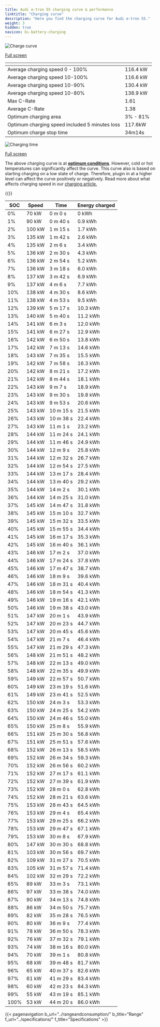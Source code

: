 ```yaml
---
title: Audi e-tron 55 charging curve & performance
linktitle: "Charging curve"
description: "Here you find the charging curve for Audi e-tron 55."
weight: 3
hidden: true
navicon: bi-battery-charging
---
```

<!-- markdownlint-disable MD033 -->
<!-- markdownlint-disable MD010 -->
<img src="/images/models/audi/e-tron/e-tron_55/chargingcurve.svg" alt="Charge curve" class="img-fluid">

[Full screen](/images/models/audi/e-tron/e-tron_55/chargingcurve.svg)


<div class="table-responsive">
<table class="table table-striped border">
	<thead>
		<tr>
			<th>
			</th>
			<th>
			</th>
		</tr>
	</thead>
	<tbody>
		<tr>
			<td>
				Average charging speed 0 - 100%
			</td>
			<td>
				116.4 kW
			</td>
		</tr>
		<tr>
			<td>
				Average charging speed 10-100%
			</td>
			<td>
				116.6 kW
			</td>
		</tr>
		<tr>
			<td>
				Average charging speed 10-90%
			</td>
			<td>
				130.4 kW
			</td>
		</tr>
		<tr>
			<td>
				Average charging speed 10-80%
			</td>
			<td>
				138.9 kW
			</td>
		</tr>
		<tr>
			<td>
				Max C-Rate
			</td>
			<td>
				1.61
			</td>
		</tr>
		<tr>
			<td>
				Average C-Rate
			</td>
			<td>
				1.38
			</td>
		</tr>
		<tr>
			<td>
				Optimum charging area
			</td>
			<td>
				3% - 81%
			</td>
		</tr>
		<tr>
			<td>
				Optimum charging speed included 5 minutes loss
			</td>
			<td>
				117.6kW
			</td>
		</tr>
		<tr>
			<td>
				Optimum charge stop time
			</td>
			<td>
				34m14s
			</td>
		</tr>
	</tbody>
</table>
</div>
<img src="/images/models/audi/e-tron/e-tron_55/chargingtime.svg" alt="Charging time" class="img-fluid">

[Full screen](/images/models/audi/e-tron/e-tron_55/chargingtime.svg)


The above charging curve is at **[optimum conditions](../../../../../technology/battery/charging/#temperature)**. However, cold or hot temperatures can significantly affect the curve. This curve also is based on starting charging on a low state of charge. Therefore, plugin in at a higher level can affect the curve positively or negatively. Read more about what affects charging speed in our [charging article.](../../../../../technology/battery/charging/)


{{<evkxdisplayaddarticle />}}
<div class="table-responsive">
<table class="table table-striped border">
	<thead>
		<tr>
			<th>
				SOC
			</th>
			<th>
				Speed
			</th>
			<th>
				Time
			</th>
			<th>
				Energy charged
			</th>
		</tr>
	</thead>
	<tbody>
		<tr>
			<td>
				0%
			</td>
			<td>
				70 kW
			</td>
			<td>
				 0 m 0 s
			</td>
			<td>
				0 kWh
			</td>
		</tr>
		<tr>
			<td>
				1%
			</td>
			<td>
				90 kW
			</td>
			<td>
				 0 m 40 s
			</td>
			<td>
				0.9 kWh
			</td>
		</tr>
		<tr>
			<td>
				2%
			</td>
			<td>
				100 kW
			</td>
			<td>
				 1 m 15 s
			</td>
			<td>
				1.7 kWh
			</td>
		</tr>
		<tr>
			<td>
				3%
			</td>
			<td>
				135 kW
			</td>
			<td>
				 1 m 42 s
			</td>
			<td>
				2.6 kWh
			</td>
		</tr>
		<tr>
			<td>
				4%
			</td>
			<td>
				135 kW
			</td>
			<td>
				 2 m 6 s
			</td>
			<td>
				3.4 kWh
			</td>
		</tr>
		<tr>
			<td>
				5%
			</td>
			<td>
				136 kW
			</td>
			<td>
				 2 m 30 s
			</td>
			<td>
				4.3 kWh
			</td>
		</tr>
		<tr>
			<td>
				6%
			</td>
			<td>
				136 kW
			</td>
			<td>
				 2 m 54 s
			</td>
			<td>
				5.2 kWh
			</td>
		</tr>
		<tr>
			<td>
				7%
			</td>
			<td>
				136 kW
			</td>
			<td>
				 3 m 18 s
			</td>
			<td>
				6.0 kWh
			</td>
		</tr>
		<tr>
			<td>
				8%
			</td>
			<td>
				137 kW
			</td>
			<td>
				 3 m 42 s
			</td>
			<td>
				6.9 kWh
			</td>
		</tr>
		<tr>
			<td>
				9%
			</td>
			<td>
				137 kW
			</td>
			<td>
				 4 m 6 s
			</td>
			<td>
				7.7 kWh
			</td>
		</tr>
		<tr>
			<td>
				10%
			</td>
			<td>
				138 kW
			</td>
			<td>
				 4 m 30 s
			</td>
			<td>
				8.6 kWh
			</td>
		</tr>
		<tr>
			<td>
				11%
			</td>
			<td>
				138 kW
			</td>
			<td>
				 4 m 53 s
			</td>
			<td>
				9.5 kWh
			</td>
		</tr>
		<tr>
			<td>
				12%
			</td>
			<td>
				139 kW
			</td>
			<td>
				 5 m 17 s
			</td>
			<td>
				10.3 kWh
			</td>
		</tr>
		<tr>
			<td>
				13%
			</td>
			<td>
				140 kW
			</td>
			<td>
				 5 m 40 s
			</td>
			<td>
				11.2 kWh
			</td>
		</tr>
		<tr>
			<td>
				14%
			</td>
			<td>
				141 kW
			</td>
			<td>
				 6 m 3 s
			</td>
			<td>
				12.0 kWh
			</td>
		</tr>
		<tr>
			<td>
				15%
			</td>
			<td>
				141 kW
			</td>
			<td>
				 6 m 27 s
			</td>
			<td>
				12.9 kWh
			</td>
		</tr>
		<tr>
			<td>
				16%
			</td>
			<td>
				142 kW
			</td>
			<td>
				 6 m 50 s
			</td>
			<td>
				13.8 kWh
			</td>
		</tr>
		<tr>
			<td>
				17%
			</td>
			<td>
				142 kW
			</td>
			<td>
				 7 m 13 s
			</td>
			<td>
				14.6 kWh
			</td>
		</tr>
		<tr>
			<td>
				18%
			</td>
			<td>
				143 kW
			</td>
			<td>
				 7 m 35 s
			</td>
			<td>
				15.5 kWh
			</td>
		</tr>
		<tr>
			<td>
				19%
			</td>
			<td>
				142 kW
			</td>
			<td>
				 7 m 58 s
			</td>
			<td>
				16.3 kWh
			</td>
		</tr>
		<tr>
			<td>
				20%
			</td>
			<td>
				142 kW
			</td>
			<td>
				 8 m 21 s
			</td>
			<td>
				17.2 kWh
			</td>
		</tr>
		<tr>
			<td>
				21%
			</td>
			<td>
				142 kW
			</td>
			<td>
				 8 m 44 s
			</td>
			<td>
				18.1 kWh
			</td>
		</tr>
		<tr>
			<td>
				22%
			</td>
			<td>
				143 kW
			</td>
			<td>
				 9 m 7 s
			</td>
			<td>
				18.9 kWh
			</td>
		</tr>
		<tr>
			<td>
				23%
			</td>
			<td>
				143 kW
			</td>
			<td>
				 9 m 30 s
			</td>
			<td>
				19.8 kWh
			</td>
		</tr>
		<tr>
			<td>
				24%
			</td>
			<td>
				143 kW
			</td>
			<td>
				 9 m 53 s
			</td>
			<td>
				20.6 kWh
			</td>
		</tr>
		<tr>
			<td>
				25%
			</td>
			<td>
				143 kW
			</td>
			<td>
				 10 m 15 s
			</td>
			<td>
				21.5 kWh
			</td>
		</tr>
		<tr>
			<td>
				26%
			</td>
			<td>
				143 kW
			</td>
			<td>
				 10 m 38 s
			</td>
			<td>
				22.4 kWh
			</td>
		</tr>
		<tr>
			<td>
				27%
			</td>
			<td>
				143 kW
			</td>
			<td>
				 11 m 1 s
			</td>
			<td>
				23.2 kWh
			</td>
		</tr>
		<tr>
			<td>
				28%
			</td>
			<td>
				144 kW
			</td>
			<td>
				 11 m 24 s
			</td>
			<td>
				24.1 kWh
			</td>
		</tr>
		<tr>
			<td>
				29%
			</td>
			<td>
				144 kW
			</td>
			<td>
				 11 m 46 s
			</td>
			<td>
				24.9 kWh
			</td>
		</tr>
		<tr>
			<td>
				30%
			</td>
			<td>
				144 kW
			</td>
			<td>
				 12 m 9 s
			</td>
			<td>
				25.8 kWh
			</td>
		</tr>
		<tr>
			<td>
				31%
			</td>
			<td>
				144 kW
			</td>
			<td>
				 12 m 32 s
			</td>
			<td>
				26.7 kWh
			</td>
		</tr>
		<tr>
			<td>
				32%
			</td>
			<td>
				144 kW
			</td>
			<td>
				 12 m 54 s
			</td>
			<td>
				27.5 kWh
			</td>
		</tr>
		<tr>
			<td>
				33%
			</td>
			<td>
				144 kW
			</td>
			<td>
				 13 m 17 s
			</td>
			<td>
				28.4 kWh
			</td>
		</tr>
		<tr>
			<td>
				34%
			</td>
			<td>
				144 kW
			</td>
			<td>
				 13 m 40 s
			</td>
			<td>
				29.2 kWh
			</td>
		</tr>
		<tr>
			<td>
				35%
			</td>
			<td>
				144 kW
			</td>
			<td>
				 14 m 2 s
			</td>
			<td>
				30.1 kWh
			</td>
		</tr>
		<tr>
			<td>
				36%
			</td>
			<td>
				144 kW
			</td>
			<td>
				 14 m 25 s
			</td>
			<td>
				31.0 kWh
			</td>
		</tr>
		<tr>
			<td>
				37%
			</td>
			<td>
				145 kW
			</td>
			<td>
				 14 m 47 s
			</td>
			<td>
				31.8 kWh
			</td>
		</tr>
		<tr>
			<td>
				38%
			</td>
			<td>
				145 kW
			</td>
			<td>
				 15 m 10 s
			</td>
			<td>
				32.7 kWh
			</td>
		</tr>
		<tr>
			<td>
				39%
			</td>
			<td>
				145 kW
			</td>
			<td>
				 15 m 32 s
			</td>
			<td>
				33.5 kWh
			</td>
		</tr>
		<tr>
			<td>
				40%
			</td>
			<td>
				145 kW
			</td>
			<td>
				 15 m 55 s
			</td>
			<td>
				34.4 kWh
			</td>
		</tr>
		<tr>
			<td>
				41%
			</td>
			<td>
				145 kW
			</td>
			<td>
				 16 m 17 s
			</td>
			<td>
				35.3 kWh
			</td>
		</tr>
		<tr>
			<td>
				42%
			</td>
			<td>
				145 kW
			</td>
			<td>
				 16 m 40 s
			</td>
			<td>
				36.1 kWh
			</td>
		</tr>
		<tr>
			<td>
				43%
			</td>
			<td>
				146 kW
			</td>
			<td>
				 17 m 2 s
			</td>
			<td>
				37.0 kWh
			</td>
		</tr>
		<tr>
			<td>
				44%
			</td>
			<td>
				146 kW
			</td>
			<td>
				 17 m 24 s
			</td>
			<td>
				37.8 kWh
			</td>
		</tr>
		<tr>
			<td>
				45%
			</td>
			<td>
				146 kW
			</td>
			<td>
				 17 m 47 s
			</td>
			<td>
				38.7 kWh
			</td>
		</tr>
		<tr>
			<td>
				46%
			</td>
			<td>
				146 kW
			</td>
			<td>
				 18 m 9 s
			</td>
			<td>
				39.6 kWh
			</td>
		</tr>
		<tr>
			<td>
				47%
			</td>
			<td>
				146 kW
			</td>
			<td>
				 18 m 31 s
			</td>
			<td>
				40.4 kWh
			</td>
		</tr>
		<tr>
			<td>
				48%
			</td>
			<td>
				146 kW
			</td>
			<td>
				 18 m 54 s
			</td>
			<td>
				41.3 kWh
			</td>
		</tr>
		<tr>
			<td>
				49%
			</td>
			<td>
				146 kW
			</td>
			<td>
				 19 m 16 s
			</td>
			<td>
				42.1 kWh
			</td>
		</tr>
		<tr>
			<td>
				50%
			</td>
			<td>
				146 kW
			</td>
			<td>
				 19 m 38 s
			</td>
			<td>
				43.0 kWh
			</td>
		</tr>
		<tr>
			<td>
				51%
			</td>
			<td>
				147 kW
			</td>
			<td>
				 20 m 1 s
			</td>
			<td>
				43.9 kWh
			</td>
		</tr>
		<tr>
			<td>
				52%
			</td>
			<td>
				147 kW
			</td>
			<td>
				 20 m 23 s
			</td>
			<td>
				44.7 kWh
			</td>
		</tr>
		<tr>
			<td>
				53%
			</td>
			<td>
				147 kW
			</td>
			<td>
				 20 m 45 s
			</td>
			<td>
				45.6 kWh
			</td>
		</tr>
		<tr>
			<td>
				54%
			</td>
			<td>
				147 kW
			</td>
			<td>
				 21 m 7 s
			</td>
			<td>
				46.4 kWh
			</td>
		</tr>
		<tr>
			<td>
				55%
			</td>
			<td>
				147 kW
			</td>
			<td>
				 21 m 29 s
			</td>
			<td>
				47.3 kWh
			</td>
		</tr>
		<tr>
			<td>
				56%
			</td>
			<td>
				148 kW
			</td>
			<td>
				 21 m 51 s
			</td>
			<td>
				48.2 kWh
			</td>
		</tr>
		<tr>
			<td>
				57%
			</td>
			<td>
				148 kW
			</td>
			<td>
				 22 m 13 s
			</td>
			<td>
				49.0 kWh
			</td>
		</tr>
		<tr>
			<td>
				58%
			</td>
			<td>
				148 kW
			</td>
			<td>
				 22 m 35 s
			</td>
			<td>
				49.9 kWh
			</td>
		</tr>
		<tr>
			<td>
				59%
			</td>
			<td>
				149 kW
			</td>
			<td>
				 22 m 57 s
			</td>
			<td>
				50.7 kWh
			</td>
		</tr>
		<tr>
			<td>
				60%
			</td>
			<td>
				149 kW
			</td>
			<td>
				 23 m 19 s
			</td>
			<td>
				51.6 kWh
			</td>
		</tr>
		<tr>
			<td>
				61%
			</td>
			<td>
				149 kW
			</td>
			<td>
				 23 m 41 s
			</td>
			<td>
				52.5 kWh
			</td>
		</tr>
		<tr>
			<td>
				62%
			</td>
			<td>
				150 kW
			</td>
			<td>
				 24 m 3 s
			</td>
			<td>
				53.3 kWh
			</td>
		</tr>
		<tr>
			<td>
				63%
			</td>
			<td>
				150 kW
			</td>
			<td>
				 24 m 25 s
			</td>
			<td>
				54.2 kWh
			</td>
		</tr>
		<tr>
			<td>
				64%
			</td>
			<td>
				150 kW
			</td>
			<td>
				 24 m 46 s
			</td>
			<td>
				55.0 kWh
			</td>
		</tr>
		<tr>
			<td>
				65%
			</td>
			<td>
				150 kW
			</td>
			<td>
				 25 m 8 s
			</td>
			<td>
				55.9 kWh
			</td>
		</tr>
		<tr>
			<td>
				66%
			</td>
			<td>
				151 kW
			</td>
			<td>
				 25 m 30 s
			</td>
			<td>
				56.8 kWh
			</td>
		</tr>
		<tr>
			<td>
				67%
			</td>
			<td>
				151 kW
			</td>
			<td>
				 25 m 51 s
			</td>
			<td>
				57.6 kWh
			</td>
		</tr>
		<tr>
			<td>
				68%
			</td>
			<td>
				152 kW
			</td>
			<td>
				 26 m 13 s
			</td>
			<td>
				58.5 kWh
			</td>
		</tr>
		<tr>
			<td>
				69%
			</td>
			<td>
				152 kW
			</td>
			<td>
				 26 m 34 s
			</td>
			<td>
				59.3 kWh
			</td>
		</tr>
		<tr>
			<td>
				70%
			</td>
			<td>
				152 kW
			</td>
			<td>
				 26 m 56 s
			</td>
			<td>
				60.2 kWh
			</td>
		</tr>
		<tr>
			<td>
				71%
			</td>
			<td>
				152 kW
			</td>
			<td>
				 27 m 17 s
			</td>
			<td>
				61.1 kWh
			</td>
		</tr>
		<tr>
			<td>
				72%
			</td>
			<td>
				152 kW
			</td>
			<td>
				 27 m 39 s
			</td>
			<td>
				61.9 kWh
			</td>
		</tr>
		<tr>
			<td>
				73%
			</td>
			<td>
				152 kW
			</td>
			<td>
				 28 m 0 s
			</td>
			<td>
				62.8 kWh
			</td>
		</tr>
		<tr>
			<td>
				74%
			</td>
			<td>
				152 kW
			</td>
			<td>
				 28 m 21 s
			</td>
			<td>
				63.6 kWh
			</td>
		</tr>
		<tr>
			<td>
				75%
			</td>
			<td>
				153 kW
			</td>
			<td>
				 28 m 43 s
			</td>
			<td>
				64.5 kWh
			</td>
		</tr>
		<tr>
			<td>
				76%
			</td>
			<td>
				153 kW
			</td>
			<td>
				 29 m 4 s
			</td>
			<td>
				65.4 kWh
			</td>
		</tr>
		<tr>
			<td>
				77%
			</td>
			<td>
				153 kW
			</td>
			<td>
				 29 m 25 s
			</td>
			<td>
				66.2 kWh
			</td>
		</tr>
		<tr>
			<td>
				78%
			</td>
			<td>
				153 kW
			</td>
			<td>
				 29 m 47 s
			</td>
			<td>
				67.1 kWh
			</td>
		</tr>
		<tr>
			<td>
				79%
			</td>
			<td>
				153 kW
			</td>
			<td>
				 30 m 8 s
			</td>
			<td>
				67.9 kWh
			</td>
		</tr>
		<tr>
			<td>
				80%
			</td>
			<td>
				147 kW
			</td>
			<td>
				 30 m 30 s
			</td>
			<td>
				68.8 kWh
			</td>
		</tr>
		<tr>
			<td>
				81%
			</td>
			<td>
				103 kW
			</td>
			<td>
				 30 m 56 s
			</td>
			<td>
				69.7 kWh
			</td>
		</tr>
		<tr>
			<td>
				82%
			</td>
			<td>
				109 kW
			</td>
			<td>
				 31 m 27 s
			</td>
			<td>
				70.5 kWh
			</td>
		</tr>
		<tr>
			<td>
				83%
			</td>
			<td>
				105 kW
			</td>
			<td>
				 31 m 57 s
			</td>
			<td>
				71.4 kWh
			</td>
		</tr>
		<tr>
			<td>
				84%
			</td>
			<td>
				102 kW
			</td>
			<td>
				 32 m 29 s
			</td>
			<td>
				72.2 kWh
			</td>
		</tr>
		<tr>
			<td>
				85%
			</td>
			<td>
				89 kW
			</td>
			<td>
				 33 m 3 s
			</td>
			<td>
				73.1 kWh
			</td>
		</tr>
		<tr>
			<td>
				86%
			</td>
			<td>
				97 kW
			</td>
			<td>
				 33 m 38 s
			</td>
			<td>
				74.0 kWh
			</td>
		</tr>
		<tr>
			<td>
				87%
			</td>
			<td>
				90 kW
			</td>
			<td>
				 34 m 13 s
			</td>
			<td>
				74.8 kWh
			</td>
		</tr>
		<tr>
			<td>
				88%
			</td>
			<td>
				86 kW
			</td>
			<td>
				 34 m 50 s
			</td>
			<td>
				75.7 kWh
			</td>
		</tr>
		<tr>
			<td>
				89%
			</td>
			<td>
				82 kW
			</td>
			<td>
				 35 m 28 s
			</td>
			<td>
				76.5 kWh
			</td>
		</tr>
		<tr>
			<td>
				90%
			</td>
			<td>
				80 kW
			</td>
			<td>
				 36 m 9 s
			</td>
			<td>
				77.4 kWh
			</td>
		</tr>
		<tr>
			<td>
				91%
			</td>
			<td>
				78 kW
			</td>
			<td>
				 36 m 50 s
			</td>
			<td>
				78.3 kWh
			</td>
		</tr>
		<tr>
			<td>
				92%
			</td>
			<td>
				76 kW
			</td>
			<td>
				 37 m 32 s
			</td>
			<td>
				79.1 kWh
			</td>
		</tr>
		<tr>
			<td>
				93%
			</td>
			<td>
				74 kW
			</td>
			<td>
				 38 m 16 s
			</td>
			<td>
				80.0 kWh
			</td>
		</tr>
		<tr>
			<td>
				94%
			</td>
			<td>
				70 kW
			</td>
			<td>
				 39 m 1 s
			</td>
			<td>
				80.8 kWh
			</td>
		</tr>
		<tr>
			<td>
				95%
			</td>
			<td>
				68 kW
			</td>
			<td>
				 39 m 48 s
			</td>
			<td>
				81.7 kWh
			</td>
		</tr>
		<tr>
			<td>
				96%
			</td>
			<td>
				65 kW
			</td>
			<td>
				 40 m 37 s
			</td>
			<td>
				82.6 kWh
			</td>
		</tr>
		<tr>
			<td>
				97%
			</td>
			<td>
				61 kW
			</td>
			<td>
				 41 m 29 s
			</td>
			<td>
				83.4 kWh
			</td>
		</tr>
		<tr>
			<td>
				98%
			</td>
			<td>
				60 kW
			</td>
			<td>
				 42 m 23 s
			</td>
			<td>
				84.3 kWh
			</td>
		</tr>
		<tr>
			<td>
				99%
			</td>
			<td>
				55 kW
			</td>
			<td>
				 43 m 19 s
			</td>
			<td>
				85.1 kWh
			</td>
		</tr>
		<tr>
			<td>
				100%
			</td>
			<td>
				53 kW
			</td>
			<td>
				 44 m 20 s
			</td>
			<td>
				86.0 kWh
			</td>
		</tr>
	</tbody>
</table>
</div>


{{< pagenavigation b_url="../rangeandconsumption/" b_title="Range" f_url="../specifications/" f_title="Specifications" >}}

